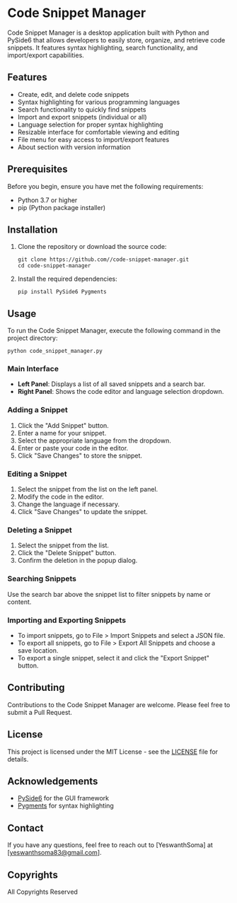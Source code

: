 # Code Snippet Manager

Code Snippet Manager is a desktop application built with Python and PySide6 that allows developers to easily store, organize, and retrieve code snippets. It features syntax highlighting, search functionality, and import/export capabilities.

## Features

- Create, edit, and delete code snippets
- Syntax highlighting for various programming languages
- Search functionality to quickly find snippets
- Import and export snippets (individual or all)
- Language selection for proper syntax highlighting
- Resizable interface for comfortable viewing and editing
- File menu for easy access to import/export features
- About section with version information

## Prerequisites

Before you begin, ensure you have met the following requirements:

- Python 3.7 or higher
- pip (Python package installer)

## Installation

1. Clone the repository or download the source code:

   ```
   git clone https://github.com//code-snippet-manager.git
   cd code-snippet-manager
   ```

2. Install the required dependencies:

   ```
   pip install PySide6 Pygments
   ```

## Usage

To run the Code Snippet Manager, execute the following command in the project directory:

```
python code_snippet_manager.py
```

### Main Interface

- **Left Panel**: Displays a list of all saved snippets and a search bar.
- **Right Panel**: Shows the code editor and language selection dropdown.

### Adding a Snippet

1. Click the "Add Snippet" button.
2. Enter a name for your snippet.
3. Select the appropriate language from the dropdown.
4. Enter or paste your code in the editor.
5. Click "Save Changes" to store the snippet.

### Editing a Snippet

1. Select the snippet from the list on the left panel.
2. Modify the code in the editor.
3. Change the language if necessary.
4. Click "Save Changes" to update the snippet.

### Deleting a Snippet

1. Select the snippet from the list.
2. Click the "Delete Snippet" button.
3. Confirm the deletion in the popup dialog.

### Searching Snippets

Use the search bar above the snippet list to filter snippets by name or content.

### Importing and Exporting Snippets

- To import snippets, go to File > Import Snippets and select a JSON file.
- To export all snippets, go to File > Export All Snippets and choose a save location.
- To export a single snippet, select it and click the "Export Snippet" button.

## Contributing

Contributions to the Code Snippet Manager are welcome. Please feel free to submit a Pull Request.

## License

This project is licensed under the MIT License - see the [LICENSE](LICENSE) file for details.

## Acknowledgements

- [PySide6](https://wiki.qt.io/Qt_for_Python) for the GUI framework
- [Pygments](https://pygments.org/) for syntax highlighting

## Contact

If you have any questions, feel free to reach out to [YeswanthSoma] at [yeswanthsoma83@gmail.com].

## Copyrights

All Copyrights Reserved 
